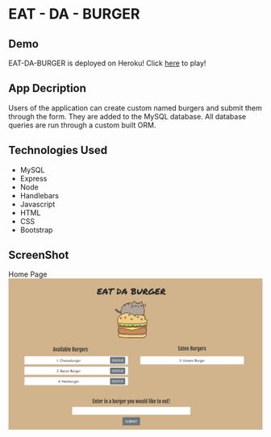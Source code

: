 # EAT - DA - BURGER

## Demo
EAT-DA-BURGER is deployed on Heroku! Click <a href="https://hamburgers.herokuapp.com/">here</a> to play!

## App Decription
Users of the application can create custom named burgers and submit them through the form.  They are added to the MySQL database.  All database queries are run through a custom built ORM.

## Technologies Used
- MySQL 
- Express 
- Node 
- Handlebars
- Javascript 
- HTML 
- CSS 
- Bootstrap

## ScreenShot
Home Page
![Screen shot 1](/public/assets/img/SS.PNG)
